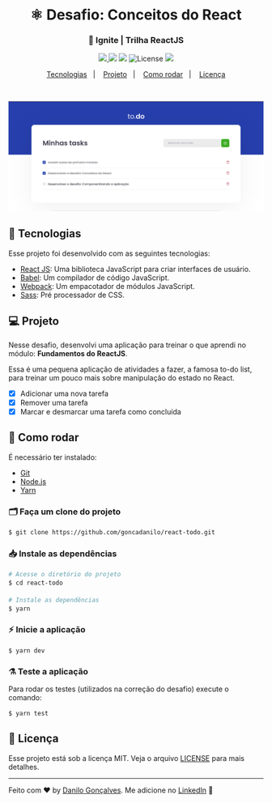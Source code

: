 <h1 align="center">
 ⚛ Desafio: Conceitos do React
</h1>
<h3 align="center">
  🚀 Ignite | Trilha ReactJS
</h3>

<p align="center">
  <a href="https://www.rocketseat.com.br/" target="_blank">
     <img src="https://img.shields.io/static/v1?label=Bootcamp&message=Ignite%20|%20Rocketseat&color=8257E5&labelColor=000000" />
   </a>
 
   <img src="https://img.shields.io/static/v1?label=Chapter&message=01&color=8257E5&labelColor=000000" />
 
   <img src="https://img.shields.io/static/v1?label=Challenge&message=01&color=8257E5&labelColor=000000" />
 
  <img alt="License" src="https://img.shields.io/static/v1?label=license&message=MIT&color=8257E5&labelColor=000000">

  <a href="https://app.rocketseat.com.br/me/goncadanilo">
    <img src="https://img.shields.io/static/v1?label=Made%20By&message=Danilo%20Gon%C3%A7alves&color=8257E5&labelColor=000000" />
  </a>
</p>

<p align="center">
  <a href="#-tecnologias">Tecnologias</a>&nbsp;&nbsp;&nbsp;|&nbsp;&nbsp;&nbsp;
  <a href="#-projeto">Projeto</a>&nbsp;&nbsp;&nbsp;|&nbsp;&nbsp;&nbsp;
  <a href="#-como-rodar">Como rodar</a>&nbsp;&nbsp;&nbsp;|&nbsp;&nbsp;&nbsp;
  <a href="#-licença">Licença</a>
</p>

<br>

<p align="center">
  <img alt="React TO-DO" src=".github/react-todo.png">
</p>

## 🚀 Tecnologias

Esse projeto foi desenvolvido com as seguintes tecnologias:

- [React JS](https://pt-br.reactjs.org/): Uma biblioteca JavaScript para criar interfaces de usuário.
- [Babel](https://babeljs.io/): Um compilador de código JavaScript.
- [Webpack](https://webpack.js.org/): Um empacotador de módulos JavaScript.
- [Sass](https://sass-lang.com/): Pré processador de CSS.

## 💻 Projeto

Nesse desafio, desenvolvi uma aplicação para treinar o que aprendi no módulo: **Fundamentos do ReactJS**.

Essa é uma pequena aplicação de atividades a fazer, a famosa to-do list, para treinar um pouco mais sobre manipulação do estado no React.

- [x] Adicionar uma nova tarefa
- [x] Remover uma tarefa
- [x] Marcar e desmarcar uma tarefa como concluída

## 🔧 Como rodar

É necessário ter instalado:
- [Git](https://git-scm.com)
- [Node.js](https://nodejs.org/)
- [Yarn](https://yarnpkg.com/)

### 🗂 Faça um clone do projeto

```bash
$ git clone https://github.com/goncadanilo/react-todo.git
```

### 📥 Instale as dependências
```bash
# Acesse o diretório do projeto
$ cd react-todo

# Instale as dependências
$ yarn
```

### ⚡ Inicie a aplicação
```bash
$ yarn dev
```

### ⚗ Teste a aplicação
Para rodar os testes (utilizados na correção do desafio) execute o comando:
```bash
$ yarn test
```

## 📝 Licença

Esse projeto está sob a licença MIT. Veja o arquivo [LICENSE](LICENSE) para mais detalhes.

---

Feito com ♥ by [Danilo Gonçalves](https://github.com/goncadanilo). Me adicione no [LinkedIn](https://www.linkedin.com/in/goncadanilo/) :wave:
